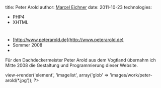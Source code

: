 title: Peter Arold
author: [Marcel Eichner](love@ephigenia.de)
date: 2011-10-23
technologies:
  - PHP4
  - XHTML

# <?= $pageTitle; ?>

* [http://www.peterarold.de](http://www.peterarold.de)
* Sommer 2008
* <?= implode(', ', $technologies); ?>  

Für den Dachdeckermeister Peter Arold aus dem Vogtland übernahm ich Mitte 2008 die Gestaltung und Programmierung dieser Website.

<?= $this->view->render('element', 'imagelist', array('glob' => 'images/work/peter-arold/*.jpg')); ?>